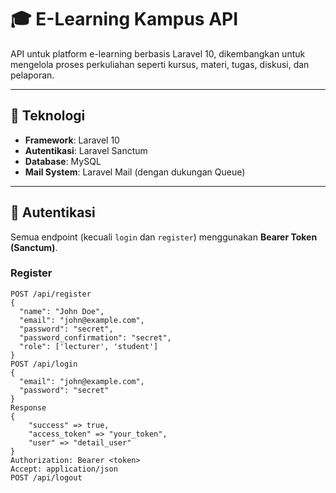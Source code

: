 # 🎓 E-Learning Kampus API

API untuk platform e-learning berbasis Laravel 10, dikembangkan untuk mengelola proses perkuliahan seperti kursus, materi, tugas, diskusi, dan pelaporan.

---

## 🚀 Teknologi

-   **Framework**: Laravel 10
-   **Autentikasi**: Laravel Sanctum
-   **Database**: MySQL
-   **Mail System**: Laravel Mail (dengan dukungan Queue)

---

## 🔐 Autentikasi

Semua endpoint (kecuali `login` dan `register`) menggunakan **Bearer Token (Sanctum)**.

### **Register**

```http
POST /api/register
{
  "name": "John Doe",
  "email": "john@example.com",
  "password": "secret",
  "password_confirmation": "secret",
  "role": ['lecturer', 'student']
}
POST /api/login
{
  "email": "john@example.com",
  "password": "secret"
}
Response
{
    "success" => true,
    "access_token" => "your_token",
    "user" => "detail_user"
}
Authorization: Bearer <token>
Accept: application/json
POST /api/logout
```
